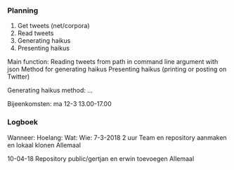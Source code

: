 

### Planning ###

1. Get tweets (net/corpora)
2. Read tweets 
3. Generating haikus 
4. Presenting haikus

Main function:
    Reading tweets from path in command line argument with json
    Method for generating haikus
    Presenting haikus (printing or posting on Twitter) 

Generating haikus method:
    ...

Bijeenkomsten:
ma 12-3 13.00-17.00



### Logboek ###
Wanneer:    Hoelang:    Wat:                                                    Wie:
7-3-2018 	2 uur       Team en repository aanmaken en lokaal klonen            Allemaal












10-04-18                 Repository public/gertjan en erwin toevoegen           Allemaal
